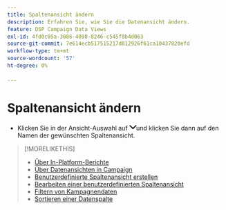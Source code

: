 ```yaml
---
title: Spaltenansicht ändern
description: Erfahren Sie, wie Sie die Datenansicht ändern.
feature: DSP Campaign Data Views
exl-id: 4fd0c05a-3086-4098-8246-c545f8b4d063
source-git-commit: 7e614ecb517515217d812926f61ca10437820efd
workflow-type: tm+mt
source-wordcount: '57'
ht-degree: 0%

---
```


# Spaltenansicht ändern

* Klicken Sie in der Ansicht-Auswahl auf ![Abwärtspfeil](/help/dsp/assets/chevron-down.png)und klicken Sie dann auf den Namen der gewünschten Spaltenansicht.

>[!MORELIKETHIS]
>
>* [Über In-Platform-Berichte](campaign-reports-about.md)
>* [Über Datenansichten in Campaign](campaign-data-views-about.md)
>* [Benutzerdefinierte Spaltenansicht erstellen](column-view-create.md)
>* [Bearbeiten einer benutzerdefinierten Spaltenansicht](column-view-edit.md)
>* [Filtern von Kampagnendaten](campaign-data-filter.md)
>* [Sortieren einer Datenspalte](campaign-data-sort.md)

